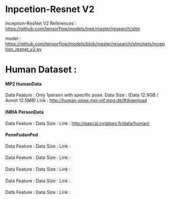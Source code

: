 # Inpcetion-Resnet V2
Inception-ResNet V2 References : 
https://github.com/tensorflow/models/tree/master/research/slim

model : https://github.com/tensorflow/models/blob/master/research/slim/nets/inception_resnet_v2.py


# Human Dataset :

#### MP2 HumanData
Data Feature : Only 1person with specific pose.
Data Size : (Data 12.9GB / Annot 12.5MB)
Link : http://human-pose.mpi-inf.mpg.de/#download

#### INRIA PersonData 
Data Feature :
Data Size :
Link : http://pascal.inrialpes.fr/data/human/

#### PennFudanPed
Data Feature :
Data Size :
Link : 

#### 
Data Feature :
Data Size :
Link : 


#### 
Data Feature :
Data Size :
Link : 

#### 
Data Feature :
Data Size :
Link : 

#### 
Data Feature :
Data Size :
Link : 

